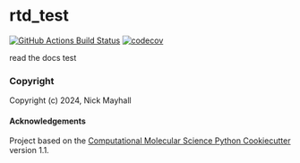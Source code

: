 rtd_test
==============================
[//]: # (Badges)
[![GitHub Actions Build Status](https://github.com/REPLACE_WITH_OWNER_ACCOUNT/rtd_test/workflows/CI/badge.svg)](https://github.com/REPLACE_WITH_OWNER_ACCOUNT/rtd_test/actions?query=workflow%3ACI)
[![codecov](https://codecov.io/gh/REPLACE_WITH_OWNER_ACCOUNT/rtd_test/branch/main/graph/badge.svg)](https://codecov.io/gh/REPLACE_WITH_OWNER_ACCOUNT/rtd_test/branch/main)


read the docs test

### Copyright

Copyright (c) 2024, Nick Mayhall


#### Acknowledgements
 
Project based on the 
[Computational Molecular Science Python Cookiecutter](https://github.com/molssi/cookiecutter-cms) version 1.1.
